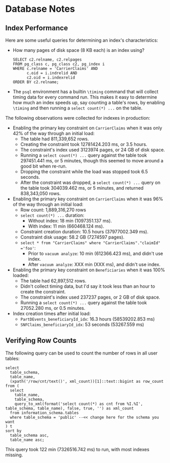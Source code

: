 Database Notes
==============

## Index Performance

Here are some useful queries for determining an index's characteristics:

* How many pages of disk space (8 KB each) is an index using?
    
    ```
    SELECT c2.relname, c2.relpages
    FROM pg_class c, pg_class c2, pg_index i
    WHERE c.relname = 'CarrierClaims' AND
          c.oid = i.indrelid AND
          c2.oid = i.indexrelid
    ORDER BY c2.relname;
    ```
    
* The `psql` environment has a builtin `\timing` command that will collect timing data for every command run. This makes it easy to determine how much an index speeds up, say counting a table's rows, by enabling `\timing` and then running a `select count(*) ...` on the table.

The following observations were collected for indexes in production:

* Enabling the primary key constraint on `CarrierClaims` when it was only 42% of the way through an initial load:
    * The table had 811,339,652 rows.
    * Creating the constraint took 12781424.203 ms, or 3.5 hours.
    * The constraint's index used 3123974 pages, or 24 GB of disk space.
    * Running a `select count(*) ...` query against the table took 297451.441 ms, or 5 minutes, though this seemed to move around a good bit when re-run.
    * Dropping the constraint while the load was stopped took 6.5 seconds.
    * After the constraint was dropped, a `select count(*) ...` query on the table took 304039.462 ms, or 5 minutes, and returned 838,343,050 rows.
* Enabling the primary key constraint on `CarrierClaims` when it was 96% of the way through an initial load:
    * Row count: 1,889,316,270 rows
    * `select count(*) ...` duration:
        * Without index: 18 min (1097351.137 ms).
        * With index: 11 min (660468.124 ms).
    * Constraint creation duration: 10.5 hours (37977002.349 ms).
    * Constraint disk usage: 58.2 GB (7274597 pages).
    * `select * from "CarrierClaims" where "CarrierClaims"."claimId" ='foo'`:
        * Prior to `vacuum analyze`: 10 min (612366.423 ms), and didn't use index.
        * After `vacuum analyze`: XXX min (XXX ms), and didn't use index.
* Enabling the primary key constraint on `Beneficiaries` when it was 100% loaded:
    * The table had 62,897,512 rows.
    * Didn't collect timing data, but I'd say it took less than an hour to create the constraint.
    * The constraint's index used 237237 pages, or 2 GB of disk space.
    * Running a `select count(*) ...` query against the table took 27052.280 ms, or 0.5 minutes.
* Index creation times after initial load:
    * `PartDEvents_beneficiaryId_idx`: 16.3 hours (58539202.853 ms)
    * `SNFClaims_beneficiaryId_idx`: 53 seconds (53267.559 ms)

## Verifying Row Counts

The following query can be used to count the number of rows in all user tables:

```
select
  table_schema, 
  table_name, 
  (xpath('/row/cnt/text()', xml_count))[1]::text::bigint as row_count
from (
  select
    table_name,
    table_schema, 
    query_to_xml(format('select count(*) as cnt from %I.%I', table_schema, table_name), false, true, '') as xml_count
  from information_schema.tables
  where table_schema = 'public' --<< change here for the schema you want
) t
sort by
  table_schema asc,
  table_name asc;
```

This query took 122 min (7326516.742 ms) to run, with most indexes missing.
